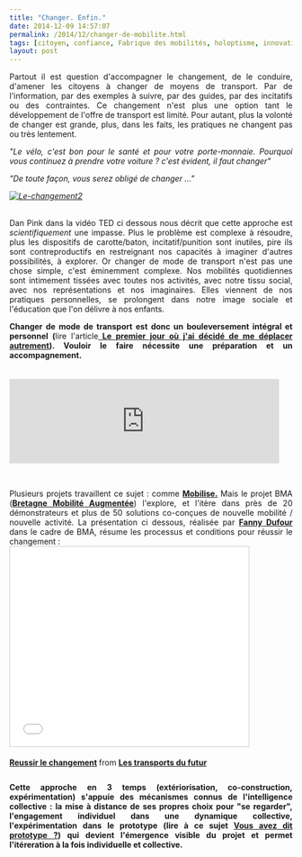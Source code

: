 ```yaml
---
title: "Changer. Enfin."
date: 2014-12-09 14:57:07
permalink: /2014/12/changer-de-mobilite.html
tags: [citoyen, confiance, Fabrique des mobilités, holoptisme, innovation, intelligence collective, management de la mobilité, marketing individualisé, temporalité, territoire]
layout: post
---
```


<p style="text-align: justify;">Partout il est question d'accompagner le changement, de le conduire, d'amener les citoyens à changer de moyens de transport. Par de l'information, par des exemples à suivre, par des guides, par des incitatifs ou des contraintes. Ce changement n'est plus une option tant le développement de l'offre de transport est limité. Pour autant, plus la volonté de changer est grande, plus, dans les faits, les pratiques ne changent pas ou très lentement. </p> <p style="text-align: justify;"><em>"Le vélo, c'est bon pour le santé et pour votre porte-monnaie. Pourquoi vous continuez à prendre votre voiture ? c'est évident, il faut changer"</em></p> <p style="text-align: justify;"><em>"De toute façon, vous serez obligé de changer ..."</em></p> <p style="text-align: justify;"><em> <a class="asset-img-link" href="https://gabrielplassat.github.io/transportsdufutur/wp-content/uploads/sites/6/old/6a0120a66d2ad4970b01bb07c01e62970d-pi.png"><img rel="lightbox[]" class="asset  asset-image at-xid-6a0120a66d2ad4970b01bb07c01e62970d img-responsive" style="display: block; margin-left: auto; margin-right: auto;" title="Le-changement2" src="/wp-content/uploads/sites/6/old/6a0120a66d2ad4970b01bb07c01e62970d-500wi.png" alt="Le-changement2" /></a><br /></em></p> <p style="text-align: justify;">Dan Pink dans la vidéo TED ci dessous nous décrit que cette approche est <em>scientifiquement</em> une impasse. Plus le problème est complexe à résoudre, plus les dispositifs de carotte/baton, incitatif/punition sont inutiles, pire ils sont contreproductifs en restreignant nos capacités à imaginer d'autres possibilités, à explorer. Or changer de mode de transport n'est pas une chose simple, c'est éminemment complexe. Nos mobilités quotidiennes sont intimement tissées avec toutes nos activités, avec notre tissu social, avec nos représentations et nos imaginaires. Elles viennent de nos pratiques personnelles, se prolongent dans notre image sociale et l'éducation que l'on délivre à nos enfants.</p> <p style="text-align: justify;"><strong>Changer de mode de transport est donc un bouleversement intégral et personnel (</strong>lire l'article<strong><a href="https://gabrielplassat.github.io/transportsdufutur/2014/01/le-premier-jour-ou-jai-arrete.html" target="_self"> Le premier jour où j'ai décidé de me déplacer autrement</a>). Vouloir le faire nécessite une préparation et un accompagnement. <br /></strong><br />  <!--more--> <br /><iframe allowfullscreen=" mozallowfullscreen=" scrolling="no" src="https://embed-ssl.ted.com/talks/dan_pink_on_motivation.html" webkitallowfullscreen=" height="280" width="480" frameborder="0"></iframe></p> <p style="text-align: justify;"> </p> <p style="text-align: justify;">Plusieurs projets travaillent ce sujet : comme <a href="https://gabrielplassat.github.io/transportsdufutur/2014/03/du-changement-de-comportement-a-lengagement-citoyen.html" target="_blank"><strong>Mobilise.</strong></a> Mais le projet BMA (<a href="http://www.themavision.fr/jcms/rw_314962/bma" target="_blank"><strong>Bretagne Mobilité Augmentée</strong></a>) l'explore, et l'itère dans près de 20 démonstrateurs et plus de 50 solutions co-conçues de nouvelle mobilité / nouvelle activité. La présentation ci dessous, réalisée par <a href="https://fr.linkedin.com/pub/fanny-dufour/30/157/330" target="_blank"><strong>Fanny Dufour</strong></a> dans le cadre de BMA, résume les processus et conditions pour réussir le changement :<br /><iframe allowfullscreen=" marginheight="0" marginwidth="0" scrolling="no" src="//www.slideshare.net/slideshow/embed_code/42514367" style="border: 1px solid #CCC; border-width: 1px; margin-bottom: 5px; max-width: 100%;" height="355" width="425" frameborder="0"> </iframe></p> <div style="margin-bottom: 5px;"><strong> <a title="Reussir le changement" href="https://gabrielplassat.github.io/transportsdufutur//fr.slideshare.net/transportsdufutur/reussir-le-changement" target="_blank">Reussir le changement</a> </strong> from <strong><a href="https://gabrielplassat.github.io/transportsdufutur//www.slideshare.net/transportsdufutur" target="_blank">Les transports du futur</a></strong></div> <div style="margin-bottom: 5px; text-align: justify;"> </div> <div style="margin-bottom: 5px; text-align: justify;"><strong>Cette approche en 3 temps (extériorisation, co-construction, expérimentation) s'appuie des mécanismes connus de l'intelligence collective : la mise à distance de ses propres choix pour "se regarder", l'engagement individuel dans une dynamique collective, l'expérimentation dans le prototype (lire à ce sujet <a href="http://makestorming.com/salon/vous-avez-dit-prototype" target="_blank">Vous avez dit prototype ?</a>) qui devient l'émergence visible du projet et permet l'itéreration à la fois individuelle et collective. </strong></div>
